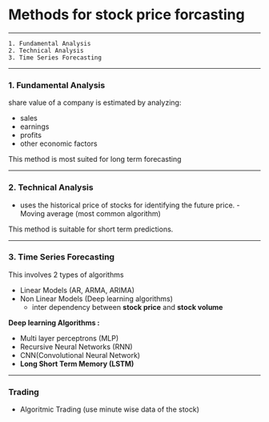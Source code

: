 # Methods for stock price forcasting 
___
    1. Fundamental Analysis
    2. Technical Analysis
    3. Time Series Forecasting
  ___
### 1. Fundamental Analysis 
share value of a company is estimated by analyzing:
* sales
* earnings
* profits 
* other economic factors

This method is most suited for long term forecasting
___

### 2. Technical Analysis
* uses the historical price of stocks for identifying the future price.
        - Moving average (most common algorithm)
 
 This method is suitable for short term predictions.
 ___
 
 ###  3. Time Series Forecasting

This involves 2 types of algorithms
* Linear Models (AR, ARMA, ARIMA) 
* Non Linear Models (Deep learning algorithms)
     -  inter dependency between **stock price** and **stock volume**
     
**Deep learning Algorithms :** 

- Multi layer perceptrons (MLP)
- Recursive Neural Networks (RNN)
- CNN(Convolutional Neural Network)
- **Long Short Term Memory (LSTM)**

___

### Trading 
- Algoritmic Trading  (use minute wise data of the stock)


